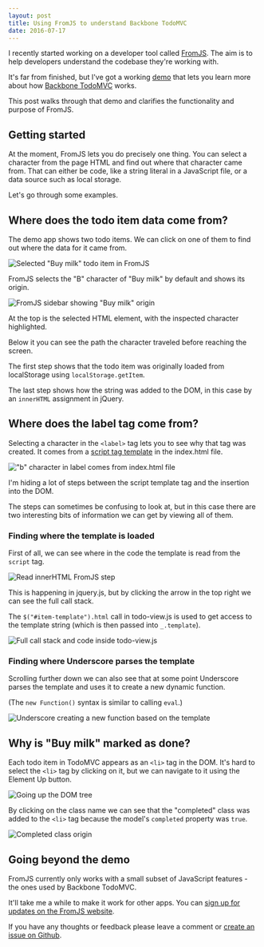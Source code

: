 ```yaml
---
layout: post
title: Using FromJS to understand Backbone TodoMVC
date: 2016-07-17
---
```


I recently started working on a developer tool called [FromJS](http://www.fromjs.com/). The aim is to help developers understand the codebase they're working with.

It's far from finished, but I've got a working [demo](http://www.fromjs.com/todomvc/) that lets you learn more about how [Backbone TodoMVC](http://todomvc.com/examples/backbone/) works.

This post walks through that demo and clarifies the functionality and purpose of FromJS.

## Getting started

At the moment, FromJS lets you do precisely one thing. You can select a character from the page HTML and find out where that character came from. That can either be code, like a string literal in a JavaScript file, or a data source such as local storage.

Let's go through some examples.

## Where does the todo item data come from?

The demo app shows two todo items. We can click on one of them to find out where the data for it came from.

![Selected "Buy milk" todo item in FromJS](/img/blog/fromjs-demo/todo-item-selected.png)

FromJS selects the "B" character of "Buy milk" by default and shows its origin.

![FromJS sidebar showing "Buy milk" origin](/img/blog/fromjs-demo/sidebar-after-selecting-todo-item.png)

At the top is the selected HTML element, with the inspected character highlighted.

Below it you can see the path the character traveled before reaching the screen.

The first step shows that the todo item was originally loaded from localStorage using `localStorage.getItem`.

The last step shows how the string was added to the DOM, in this case by an `innerHTML` assignment in jQuery.

## Where does the label tag come from?

Selecting a character in the `<label>` tag lets you to see why that tag was created. It comes from a [script tag template](http://stackoverflow.com/questions/4912586/explanation-of-script-type-text-template-script) in the index.html file.

!["b" character in label comes from index.html file](/img/blog/fromjs-demo/label-tag-origin.png)

I'm hiding a lot of steps between the script template tag and the insertion into the DOM.

The steps can sometimes be confusing to look at, but in this case there are two interesting bits of information we can get by viewing all of them.

### Finding where the template is loaded

First of all, we can see where in the code the template is read from the `script` tag.

![Read innerHTML FromJS step](/img/blog/fromjs-demo/read-element-innerhtml.png)

This is happening in jquery.js, but by clicking the arrow in the top right we can see the full call stack.

The `$("#item-template").html` call in todo-view.js is used to get access to the template string (which is then passed into `_.template`).

![Full call stack and code inside todo-view.js](/img/blog/fromjs-demo/read-element-innerhtml-todo-view.png)

### Finding where Underscore parses the template

Scrolling further down we can also see that at some point Underscore parses the template and uses it to create a new dynamic function.

(The `new Function()` syntax is similar to calling `eval`.)

![Underscore creating a new function based on the template](/img/blog/fromjs-demo/dynamic-script.png)

## Why is "Buy milk" marked as done?

Each todo item in TodoMVC appears as an `<li>` tag in the DOM. It's hard to select the `<li>` tag by clicking on it, but we can navigate to it using the Element Up button.

![Going up the DOM tree](/img/blog/fromjs-demo/up-button.png)

By clicking on the class name we can see that the "completed" class was added to the `<li>` tag because the model's `completed` property was `true`.

![Completed class origin](/img/blog/fromjs-demo/completed-class-origin.png)

## Going beyond the demo

FromJS currently only works with a small subset of JavaScript features - the ones used by Backbone TodoMVC.

It'll take me a while to make it work for other apps. You can [sign up for updates on the FromJS website](http://www.fromjs.com/).

If you have any thoughts or feedback please leave a comment or [create an issue on Github](https://github.com/mattzeunert/fromjs).
